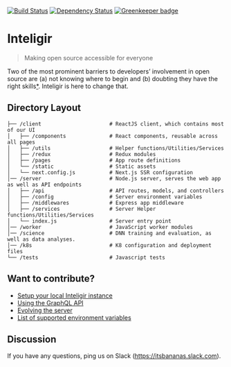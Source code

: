 [![Build Status](https://travis-ci.org/inteligir/inteligir-platform.svg?branch=master)](https://travis-ci.org/inteligir/inteligir-platform)
[![Dependency Status](https://david-dm.org/inteligir/inteligir-platform/status.svg)](https://david-dm.org/inteligir/inteligir-platform)
[![Greenkeeper badge](https://badges.greenkeeper.io/inteligir/inteligir-platform.svg)](https://greenkeeper.io/)

# Inteligir

> Making open source accessible for everyone

Two of the most prominent barriers to developers’ involvement in open source are (a) not knowing where to begin and (b) doubting they have the right skills[\*](https://www.digitalocean.com/currents/october-2018/). Inteligir is here to change that.

## Directory Layout

```
├── /client                      # ReactJS client, which contains most of our UI
│   ├── /components              # React components, reusable across all pages
│   ├── /utils                   # Helper functions/Utilities/Services
│   ├── /redux                   # Redux modules
│   ├── /pages                   # App route definitions
│   └── /static                  # Static assets
│   └── next.config.js           # Next.js SSR configuration
│── /server                      # Node.js server, serves the web app as well as API endpoints
│   ├── /api                     # API routes, models, and controllers
│   ├── /config                  # Server environment variables
│   ├── /middlewares             # Express app middleware
│   ├── /services                # Server Helper functions/Utilities/Services
│   └── index.js                 # Server entry point
│── /worker                      # JavaScript worker modules
│── /science                     # DNN training and evaluation, as well as data analyses.
│── /k8s                         # K8 configuration and deployment files
└── /tests                       # Javascript tests
```

## Want to contribute?

- [Setup your local Inteligir instance](docs/setup.md)
- [Using the GraphQL API](docs/graphql.md)
- [Evolving the server](docs/server.md)
- [List of supported environment variables](docs/environment_variables.md)

## Discussion

If you have any questions, ping us on Slack
(https://itsbananas.slack.com).
